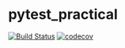 # pytest_practical

[![Build Status](https://travis-ci.com/KenHung0411/pytest_practical.svg?branch=main)](https://travis-ci.com/KenHung0411/pytest_practical)
[![codecov](https://codecov.io/gh/KenHung0411/pytest_practical/branch/main/graph/badge.svg?token=O6N39BM3KX)](https://codecov.io/gh/KenHung0411/pytest_practical)

